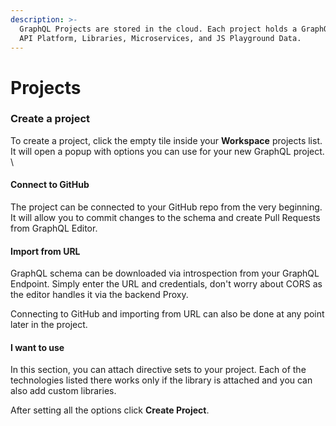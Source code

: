 ```yaml
---
description: >-
  GraphQL Projects are stored in the cloud. Each project holds a GraphQL Schema,
  API Platform, Libraries, Microservices, and JS Playground Data.
---
```


# Projects

### Create a project

To create a project, click the empty tile inside your **Workspace** projects list. It will open a popup with options you can use for your new GraphQL project.\
\


#### Connect to GitHub

The project can be connected to your GitHub repo from the very beginning. It will allow you to commit changes to the schema and create Pull Requests from GraphQL Editor.&#x20;

#### Import from URL

GraphQL schema can be downloaded via introspection from your GraphQL Endpoint. Simply enter the URL and credentials, don't worry about CORS as the editor handles it via the backend Proxy.

Connecting to GitHub and importing from URL can also be done at any point later in the project.&#x20;

#### I want to use

In this section, you can attach directive sets to your project. Each of the technologies listed there works only if the library is attached and you can also add custom libraries.

After setting all the options click **Create Project**.
